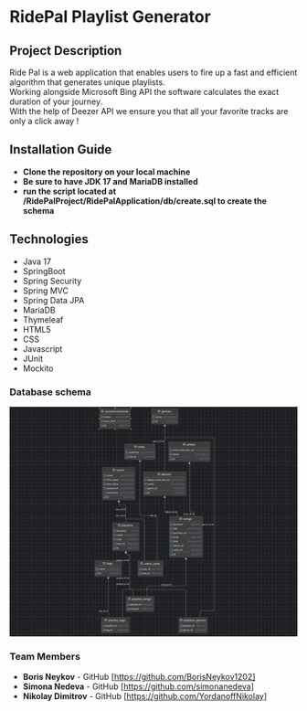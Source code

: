 # RidePal Playlist Generator 

## Project Description
Ride Pal is a web application that enables users to fire up a fast and efficient algorithm
that generates unique playlists.
<br>
Working alongside Microsoft Bing API the software calculates the exact duration of your journey.
<br>
With the help of Deezer API we ensure you that all your favorite tracks are only a click away !

## Installation Guide

- **Clone the repository on your local machine**
- **Be sure to have JDK 17 and MariaDB installed**
-  **run the script located at /RidePalProject/RidePalApplication/db/create.sql to create the schema**
  

## Technologies
- Java 17
- SpringBoot
- Spring Security
- Spring MVC
- Spring Data JPA
- MariaDB
- Thymeleaf
- HTML5
- CSS
- Javascript
- JUnit
- Mockito
### Database schema
![database_design.jpeg](src%2Fmain%2Fresources%2Fstatic%2Fimages%2Fdatabase_design.jpeg)


### Team Members
- **Boris Neykov** - GitHub [https://github.com/BorisNeykov1202]
- **Simona Nedeva** - GitHub [https://github.com/simonanedeva]
- **Nikolay Dimitrov** - GitHub [https://github.com/YordanoffNikolay]
